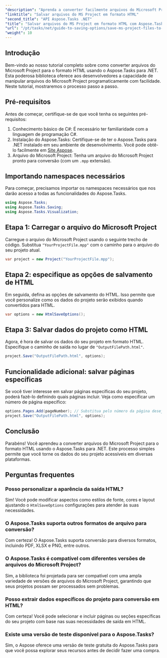 ```yaml
---
"description": "Aprenda a converter facilmente arquivos do Microsoft Project (.mpp) para o formato HTML usando o Aspose.Tasks para .NET. Este tutorial abrangente fornece instruções passo a passo, incluindo como carregar arquivos de projeto, personalizar a saída HTML e salvar páginas específicas."
"linktitle": "Salvar arquivos do MS Project em formato HTML"
"second_title": "API Aspose.Tasks .NET"
"title": "Salvar arquivos do MS Project em formato HTML com Aspose.Tasks para .NET"
"url": "/pt/tasks/net/guide-to-saving-options/save-ms-project-files-to-html-format/"
"weight": 10
---
```


## Introdução

Bem-vindo ao nosso tutorial completo sobre como converter arquivos do Microsoft Project para o formato HTML usando o Aspose.Tasks para .NET. Esta poderosa biblioteca oferece aos desenvolvedores a capacidade de manipular arquivos do Microsoft Project programaticamente com facilidade. Neste tutorial, mostraremos o processo passo a passo.

## Pré-requisitos

Antes de começar, certifique-se de que você tenha os seguintes pré-requisitos:

1. Conhecimento básico de C#: É necessário ter familiaridade com a linguagem de programação C#.
2. Instalação do Aspose.Tasks: Certifique-se de ter o Aspose.Tasks para .NET instalado em seu ambiente de desenvolvimento. Você pode obtê-lo facilmente em [Site Aspose](https://www.aspose.com).
3. Arquivo do Microsoft Project: Tenha um arquivo do Microsoft Project pronto para conversão (com um `.mpp` extensão).

## Importando namespaces necessários

Para começar, precisamos importar os namespaces necessários que nos darão acesso a todas as funcionalidades do Aspose.Tasks.

```csharp
using Aspose.Tasks;
using Aspose.Tasks.Saving;
using Aspose.Tasks.Visualization;
```

## Etapa 1: Carregar o arquivo do Microsoft Project

Carregue o arquivo do Microsoft Project usando o seguinte trecho de código. Substitua `"YourProjectFile.mpp"` com o caminho para o arquivo do seu projeto atual.

```csharp
var project = new Project("YourProjectFile.mpp");
```

## Etapa 2: especifique as opções de salvamento de HTML

Em seguida, defina as opções de salvamento do HTML. Isso permite que você personalize como os dados do projeto serão exibidos quando convertidos para HTML.

```csharp
var options = new HtmlSaveOptions();
```

## Etapa 3: Salvar dados do projeto como HTML

Agora, é hora de salvar os dados do seu projeto em formato HTML. Especifique o caminho de saída no lugar de `"OutputFilePath.html"`.

```csharp
project.Save("OutputFilePath.html", options);
```

## Funcionalidade adicional: salvar páginas específicas

Se você tiver interesse em salvar páginas específicas do seu projeto, poderá fazê-lo definindo quais páginas incluir. Veja como especificar um número de página específico:

```csharp
options.Pages.Add(pageNumber); // Substitua pelo número da página desejada
project.Save("OutputFilePath.html", options);
```

## Conclusão

Parabéns! Você aprendeu a converter arquivos do Microsoft Project para o formato HTML usando o Aspose.Tasks para .NET. Este processo simples permite que você torne os dados do seu projeto acessíveis em diversas plataformas.

## Perguntas frequentes

### Posso personalizar a aparência da saída HTML?
Sim! Você pode modificar aspectos como estilos de fonte, cores e layout ajustando o `HtmlSaveOptions` configurações para atender às suas necessidades.

### O Aspose.Tasks suporta outros formatos de arquivo para conversão?
Com certeza! O Aspose.Tasks suporta conversão para diversos formatos, incluindo PDF, XLSX e PNG, entre outros.

### O Aspose.Tasks é compatível com diferentes versões de arquivos do Microsoft Project?
Sim, a biblioteca foi projetada para ser compatível com uma ampla variedade de versões de arquivos do Microsoft Project, garantindo que seus projetos possam ser processados sem problemas.

### Posso extrair dados específicos do projeto para conversão em HTML?
Com certeza! Você pode selecionar e incluir páginas ou seções específicas do seu projeto com base nas suas necessidades de saída em HTML.

### Existe uma versão de teste disponível para o Aspose.Tasks?
Sim, o Aspose oferece uma versão de teste gratuita do Aspose.Tasks para que você possa explorar seus recursos antes de decidir fazer uma compra.